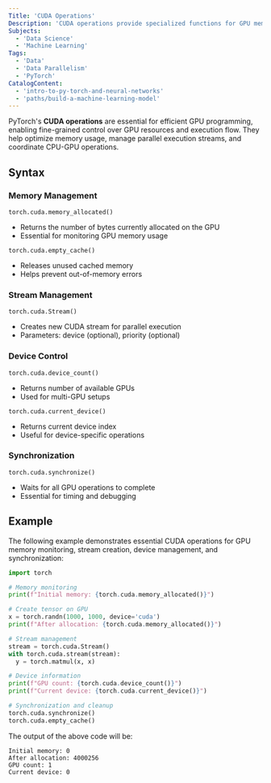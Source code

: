 ```yaml
---
Title: 'CUDA Operations'
Description: 'CUDA operations provide specialized functions for GPU memory management, stream control, device handling, and synchronization in PyTorch.'
Subjects:
  - 'Data Science'
  - 'Machine Learning'
Tags:
  - 'Data'
  - 'Data Parallelism'
  - 'PyTorch'
CatalogContent:
  - 'intro-to-py-torch-and-neural-networks'
  - 'paths/build-a-machine-learning-model'
---
```


PyTorch's **CUDA operations** are essential for efficient GPU programming, enabling fine-grained control over GPU resources and execution flow. They help optimize memory usage, manage parallel execution streams, and coordinate CPU-GPU operations.

## Syntax

### Memory Management

```pseudo
torch.cuda.memory_allocated()
```

- Returns the number of bytes currently allocated on the GPU
- Essential for monitoring GPU memory usage

```pseudo
torch.cuda.empty_cache()
```

- Releases unused cached memory
- Helps prevent out-of-memory errors

### Stream Management

```pseudo
torch.cuda.Stream()
```

- Creates new CUDA stream for parallel execution
- Parameters: device (optional), priority (optional)

### Device Control

```pseudo
torch.cuda.device_count()
```

- Returns number of available GPUs
- Used for multi-GPU setups

```pseudo
torch.cuda.current_device()
```

- Returns current device index
- Useful for device-specific operations

### Synchronization

```pseudo
torch.cuda.synchronize()
```

- Waits for all GPU operations to complete
- Essential for timing and debugging

## Example

The following example demonstrates essential CUDA operations for GPU memory monitoring, stream creation, device management, and synchronization:

```py
import torch

# Memory monitoring
print(f"Initial memory: {torch.cuda.memory_allocated()}")

# Create tensor on GPU
x = torch.randn(1000, 1000, device='cuda')
print(f"After allocation: {torch.cuda.memory_allocated()}")

# Stream management
stream = torch.cuda.Stream()
with torch.cuda.stream(stream):
  y = torch.matmul(x, x)

# Device information
print(f"GPU count: {torch.cuda.device_count()}")
print(f"Current device: {torch.cuda.current_device()}")

# Synchronization and cleanup
torch.cuda.synchronize()
torch.cuda.empty_cache()
```

The output of the above code will be:

```shell
Initial memory: 0
After allocation: 4000256
GPU count: 1
Current device: 0
```
